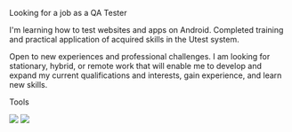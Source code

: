 Looking for a job as a QA Tester

I'm learning how to test websites and apps on Android.
Completed training and practical application of acquired skills in the Utest system.

Open to new experiences and professional challenges. I am looking for stationary, hybrid, or remote work that will enable me to develop and expand my current qualifications and interests, gain experience, and learn new skills.


Tools
<p>
  <img src="https://img.shields.io/badge/Xcode-007ACC?style=flat-square&logo=Xcode&logoColor=white" />
  <img src="https://img.shields.io/badge/Visual_Studio_Code-0078D4?style=for-the-badge&logo=visual%20studio%20code&logoColor=white" />
</p>
